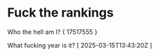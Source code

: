 # Fuck the rankings

Who the hell am I?
{ 17517555 }

What fucking year is it?
[ 2025-03-15T13:43:20Z ]
